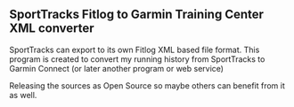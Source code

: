 SportTracks Fitlog to Garmin Training Center XML converter
-----------------------------------------------------------------------------

SportTracks can export to its own Fitlog XML based file format. This program is created to convert my running history from SportTracks to Garmin Connect (or later another program or web service)

Releasing the sources as Open Source so maybe others can benefit from it as well.
